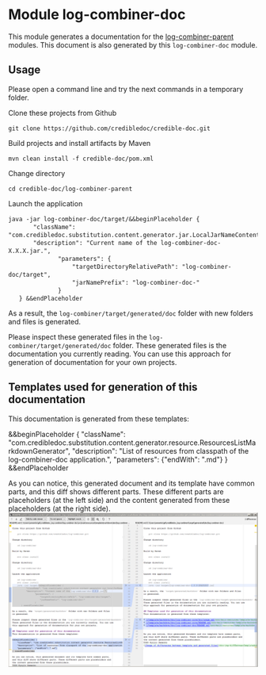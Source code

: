 # Module log-combiner-doc
This module generates a documentation for the
[log-combiner-parent](../README.md) modules.
This document is also generated by this `log-combiner-doc` module.

## Usage
Please open a command line and try the next commands in a temporary folder.

Clone these projects from Github

    git clone https://github.com/credibledoc/credible-doc.git
    
Build projects and install artifacts by Maven
    
    mvn clean install -f credible-doc/pom.xml

Change directory
    
    cd credible-doc/log-combiner-parent
    
Launch the application

    java -jar log-combiner-doc/target/&&beginPlaceholder {
           "className": "com.credibledoc.substitution.content.generator.jar.LocalJarNameContentGenerator",
           "description": "Current name of the log-combiner-doc-X.X.X.jar.",
                  "parameters": {
                      "targetDirectoryRelativePath": "log-combiner-doc/target",
                      "jarNamePrefix": "log-combiner-doc-"
                  }
       } &&endPlaceholder

As a result, the `log-combiner/target/generated/doc` folder with new folders and files
is generated.

Please inspect these generated files in the `log-combiner/target/generated/doc` folder.
These generated files is the documentation you currently reading. You can use
this approach for generation of documentation for your own projects.

## Templates used for generation of this documentation
This documentation is generated from these templates:

&&beginPlaceholder {
    "className": "com.credibledoc.substitution.content.generator.resource.ResourcesListMarkdownGenerator",
    "description": "List of resources from classpath of the log-combiner-doc application.",
    "parameters": {"endWith": ".md"}
} &&endPlaceholder

As you can notice, this generated document and its template have common parts,
and this diff shows different parts. These different parts are placeholders (at the left side)
and the content generated from these placeholders (at the right side).
![Image of differences between template and generated files](doc/img/diffBetweenTemplateAndGeneratedFiles.png)
